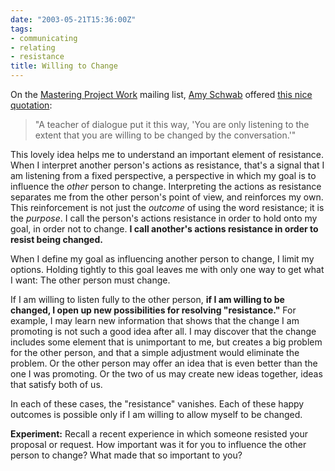 ```yaml
---
date: "2003-05-21T15:36:00Z"
tags:
- communicating
- relating
- resistance
title: Willing to Change
---
```


<p> On the <a href="http://groups.yahoo.com/group/MasteringProjectWork">Mastering Project Work</a> mailing list, <a href="http://www.projectcommunity.com/whoweare.html">Amy Schwab</a> offered <a href="http://groups.yahoo.com/group/MasteringProjectWork/message/59">this nice quotation</a>: </p>
<blockquote>
<p> "A teacher of dialogue put it this way, 'You are only listening to the extent that you are willing to be changed by the conversation.'" </p>
</blockquote>
<p> This lovely idea helps me to understand an important element of resistance. When I interpret another person's actions as resistance, that's a signal that I am listening from a fixed perspective, a perspective in which my goal is to influence the <em>other</em> person to change. Interpreting the actions as resistance separates me from the other person's point of view, and reinforces my own. This reinforcement is not just the <em>outcome</em> of using the word resistance; it is the <em>purpose</em>. I call the person's actions resistance in order to hold onto my goal, in order not to change. <strong>I call another's actions resistance in order to resist being changed.</strong>
</p>
<p> When I define my goal as influencing another person to change, I limit my options. Holding tightly to this goal leaves me with only one way to get what I want: The other person must change. </p>
<p> If I am willing to listen fully to the other person, <strong>if I am willing to be changed, I open up new possibilities for resolving "resistance."</strong> For example, I may learn new information that shows that the change I am promoting is not such a good idea after all. I may discover that the change includes some element that is unimportant to me, but creates a big problem for the other person, and that a simple adjustment would eliminate the problem. Or the other person may offer an idea that is even better than the one I was promoting. Or the two of us may create new ideas together, ideas that satisfy both of us. </p>
<p> In each of these cases, the "resistance" vanishes. Each of these happy outcomes is possible only if I am willing to allow myself to be changed. </p>
<p>
<strong>Experiment:</strong> Recall a recent experience in which someone resisted your proposal or request. How important was it for you to influence the other person to change? What made that so important to you? </p>

